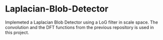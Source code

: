 # Laplacian-Blob-Detector
Implemeted a Laplacian Blob Detector using a LoG filter in scale space. The convolution and the DFT functions from the previous repository is used in this project. 
